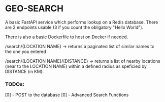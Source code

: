 # GEO-SEARCH

A basic FastAPI service which performs lookup on a Redis database. There are 2 endpoints usable (3 if you count the obligatory "Hello World").

There is also a basic Dockerfile to host on Docker if needed.

/search/{LOCATION NAME} -> returns a paginated list of similar names to the one you entered

/search/{LOCATION NAME}/{DISTANCE} -> returns a list of nearby locations (near to the LOCATION NAME) within a defined radius as speficied by DISTANCE (in KM).

<h3>TODOs:</h3>

[0] - POST to the database
[0] - Advanced Search Functions
